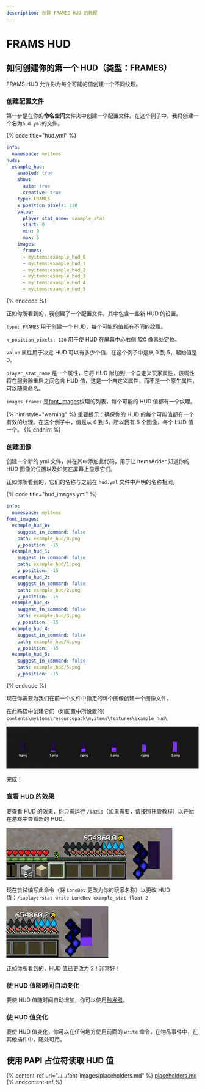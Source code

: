 ```yaml
---
description: 创建 FRAMES HUD 的教程
---
```


# FRAMS HUD

## 如何创建你的第一个 HUD（类型：FRAMES）

FRAMS HUD 允许你为每个可能的值创建一个不同纹理。

### 创建配置文件

第一步是在你的**命名空间**文件夹中创建一个配置文件。在这个例子中，我将创建一个名为`hud.yml`的文件。

{% code title="hud.yml" %}
```yaml
info:
  namespace: myitems
huds:
  example_hud:
    enabled: true
    show:
      auto: true
      creative: true
    type: FRAMES
    x_position_pixels: 120
    value:
      player_stat_name: example_stat
      start: 0
      min: 0
      max: 5
    images:
      frames:
      - myitems:example_hud_0
      - myitems:example_hud_1
      - myitems:example_hud_2
      - myitems:example_hud_3
      - myitems:example_hud_4
      - myitems:example_hud_5
```
{% endcode %}

正如你所看到的，我创建了一个配置文件，其中包含一些新 HUD 的设置。

`type: FRAMES` 用于创建一个 HUD，每个可能的值都有不同的纹理。

`x_position_pixels: 120` 用于使 HUD 在屏幕中心右侧 120 像素处定位。

`value` 属性用于决定 HUD 可以有多少个值，在这个例子中是从 0 到 5，起始值是 0。

`player_stat_name` 是一个属性，它将 HUD 附加到一个自定义玩家属性，该属性将在服务器重启之间包含 HUD 值，这是一个自定义属性，而不是一个原生属性，可以随意命名。

`images frames` 是[font\_images](../../font-images/)纹理的列表，每个可能的 HUD 值都有一个纹理。

{% hint style="warning" %}
重要提示：确保你的 HUD 的每个可能值都有一个有效的纹理。在这个例子中，值是从 0 到 5，所以我有 6 个图像，每个 HUD 值一个。
{% endhint %}

### 创建图像

创建一个新的 yml 文件，并在其中添加此代码，用于让 ItemsAdder 知道你的 HUD 图像的位置以及如何在屏幕上显示它们。

正如你所看到的，它们的名称与之前在 `hud.yml` 文件中声明的名称相同。

{% code title="hud_images.yml" %}
```yaml
info:
  namespace: myitems
font_images:
  example_hud_0:
    suggest_in_command: false
    path: example_hud/0.png
    y_position: -15
  example_hud_1:
    suggest_in_command: false
    path: example_hud/1.png
    y_position: -15
  example_hud_2:
    suggest_in_command: false
    path: example_hud/2.png
    y_position: -15
  example_hud_3:
    suggest_in_command: false
    path: example_hud/3.png
    y_position: -15
  example_hud_4:
    suggest_in_command: false
    path: example_hud/4.png
    y_position: -15
  example_hud_5:
    suggest_in_command: false
    path: example_hud/5.png
    y_position: -15
```
{% endcode %}

现在你需要为我们在前一个文件中指定的每个图像创建一个图像文件。

在此路径中创建它们（如配置中所设置的）`contents\myitems\resourcepack\myitems\textures\example_hud\`

![](<../../../../.gitbook/assets/image (50) (1) (1) (1) (1).png>)

完成！

### 查看 HUD 的效果

要查看 HUD 的效果，你只需运行 `/iazip`（如果需要，请按照[托管教程](../../../resourcepack-hosting/)）以开始在游戏中查看新的 HUD。

![](<../../../../.gitbook/assets/image (47) (1) (1).png>)

现在尝试编写此命令（将 `LoneDev` 更改为你的玩家名称）以更改 HUD 值：`/iaplayerstat write LoneDev example_stat float 2`

![](<../../../../.gitbook/assets/image (40) (1).png>)

正如你所看到的，HUD 值已更改为 2！非常好！

### 使 HUD 值随时间自动变化

要使 HUD 值随时间自动增加，你可以使用[触发器](../trigger-value-change.md)。

### 使 HUD 值变化

要使 HUD 值变化，你可以在任何地方使用前面的 `write` 命令，在物品事件中，在其他插件中，随处可用。

## 使用 PAPI 占位符读取 HUD 值

{% content-ref url="../../font-images/placeholders.md" %}
[placeholders.md](../../font-images/placeholders.md)
{% endcontent-ref %}

